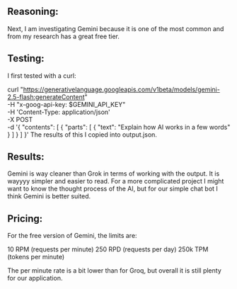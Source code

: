 
## Reasoning:

Next, I am investigating Gemini because it is one of the most common and from my research has a great free tier.

## Testing:

I first tested with a curl:

curl "https://generativelanguage.googleapis.com/v1beta/models/gemini-2.5-flash:generateContent" \
  -H "x-goog-api-key: $GEMINI_API_KEY" \
  -H 'Content-Type: application/json' \
  -X POST \
  -d '{
    "contents": [
      {
        "parts": [
          {
            "text": "Explain how AI works in a few words"
          }
        ]
      }
    ]
  }'
The results of this I copied into output.json.

## Results:

Gemini is way cleaner than Grok in terms of working with the output. It is wayyyy simpler and easier to read. For a more complicated project I might want to know the thought process of the AI, but for our simple chat bot I think Gemini is better suited.

## Pricing:

For the free version of Gemini, the limits are:

10 RPM (requests per minute)
250 RPD (requests per day)
250k TPM (tokens per minute)

The per minute rate is a bit lower than for Groq, but overall it is still plenty for our application.
